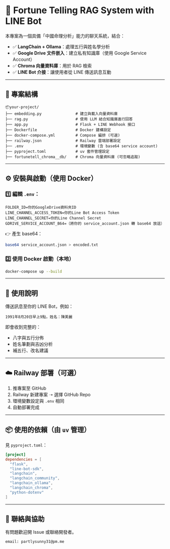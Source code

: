 # 🧠 Fortune Telling RAG System with LINE Bot

本專案為一個具備「中國命理分析」能力的聊天系統，結合：

- ✅ **LangChain + Ollama**：處理五行與姓名學分析
- ✅ **Google Drive 文件嵌入**：建立私有知識庫（使用 Google Service Account）
- ✅ **Chroma 向量資料庫**：用於 RAG 檢索
- ✅ **LINE Bot 介接**：讓使用者從 LINE 傳送訊息互動

---

## 📁 專案結構

```
📦your-project/
├── embedding.py               # 建立與載入向量資料庫
├── rag.py                     # 使用 LLM 結合知識庫進行回答
├── app.py                     # Flask + LINE Webhook 接口
├── Dockerfile                 # Docker 建構設定
├── docker-compose.yml         # Compose 編排 (可選)
├── railway.json               # Railway 雲端部署設定
├── .env                       # 環境變數 (含 base64 service account)
├── pyproject.toml             # uv 套件管理設定
├── fortunetell_chroma__db/    # Chroma 向量資料庫 (可忽略追蹤)
```

---

## ⚙️ 安裝與啟動（使用 Docker）

### 1️⃣ 編輯 `.env`：

```env
FOLDER_ID=你的GoogleDrive資料夾ID
LINE_CHANNEL_ACCESS_TOKEN=你的Line Bot Access Token
LINE_CHANNEL_SECRET=你的Line Channel Secret
GDRIVE_SERVICE_ACCOUNT_B64=（將你的 service_account.json 轉 base64 放這）
```

👉 產生 base64：
```bash
base64 service_account.json > encoded.txt
```


### 2️⃣ 使用 Docker 啟動（本地）

```bash
docker-compose up --build
```

---

## 📄 使用說明

傳送訊息至你的 LINE Bot，例如：
```
1991年8月20日早上9點，姓名：陳美麗
```
即會收到完整的：
- 八字與五行分佈
- 姓名筆劃與吉凶分析
- 補五行、改名建議

---

## ☁️ Railway 部署（可選）

1. 推專案至 GitHub
2. Railway 新建專案 ➝ 選擇 GitHub Repo
3. 環境變數設定與 `.env` 相同
4. 自動部署完成

---

## 📦 使用的依賴（由 `uv` 管理）

見 `pyproject.toml`：
```toml
[project]
dependencies = [
  "flask",
  "line-bot-sdk",
  "langchain",
  "langchain_community",
  "langchain_ollama",
  "langchain_chroma",
  "python-dotenv"
]
```

---

## 🙌 聯絡與協助

有問題歡迎開 Issue 或聯絡開發者。

```
email: partlysunny31@pm.me
```